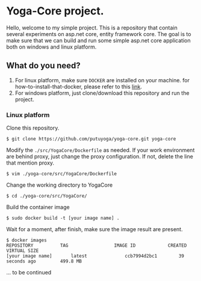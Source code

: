 # Yoga-Core project.

Hello, welcome to my simple project. This is a repository that contain several experiments on asp.net core, entity framework core. The goal is to make sure that we can build and run some simple asp.net core application both on windows and linux platform.

## What do you need?

1. For linux platform, make sure `DOCKER` are installed on your machine. for how-to-install-that-docker, please refer to this [link](https://docs.docker.com/engine/installation/linux/ubuntulinux/).
2. For windows platform, just clone/download this repository and run the project.

### Linux platform
Clone this repository.
```shell
$ git clone https://github.com/putuyoga/yoga-core.git yoga-core
```

Modify the `./src/YogaCore/Dockerfile` as needed. If your work environment are behind proxy, just change the proxy configuration. If not, delete the line that mention proxy.
```shell
$ vim ./yoga-core/src/YogaCore/Dockerfile
```

Change the working directory to YogaCore
```shell
$ cd ./yoga-core/src/YogaCore/
```

Build the container image
```shell
$ sudo docker build -t [your image name] .
```

Wait for a moment, after finish, make sure the image result are present.
```shell
$ docker images
REPOSITORY          TAG                 IMAGE ID            CREATED             VIRTUAL SIZE
[your image name]		latest              ccb7994d2bc1        39 seconds ago         499.8 MB
```

... to be continued